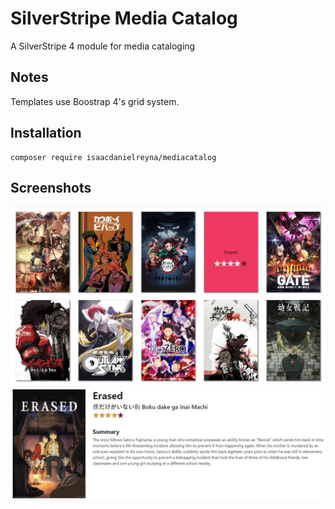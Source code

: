 # SilverStripe Media Catalog

A SilverStripe 4 module for media cataloging

## Notes
Templates use Boostrap 4's grid system.

## Installation

```
composer require isaacdanielreyna/mediacatalog
```

## Screenshots
![List View](docs/img/MediaCatalog-1.jpg)
![Item View](docs/img/MediaCatalog-2.jpg)
